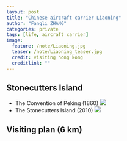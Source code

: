 ```yaml
---
layout: post
title: "Chinese aircraft carrier Liaoning"
author: "Fangli ZHANG"
categories: private
tags: [life, aircraft carrier]
image:
  feature: /note/Liaoning.jpg
  teaser: /note/Liaoning_teaser.jpg
  credit: visiting hong kong
  creditlink: ""
---
```


## Stonecutters Island
+   The Convention of Peking (1860)
![](https://upload.wikimedia.org/wikipedia/commons/b/be/Map_of_Hong_Kong_in_First_Convention_of_Peking_in_1860.jpg)
+   The Stonecutters Island (2010)
![](https://upload.wikimedia.org/wikipedia/commons/8/86/Stonecutters_Island_2010.jpg)

## Visiting plan (6 km)
<html>
    <head>
    <style>
        #chartdiv {
            width: 100%;
            height: 400px;
        }
        .map-marker {
            margin-left: -5px;
            margin-top: -5px;
        }
        .map-marker.map-clickable {
            cursor: pointer;
        }
        .pulse {
            width: 0px;
            height: 0px;
            border: 0px solid #f7f14c;
            -webkit-border-radius: 30px;
            -moz-border-radius: 30px;
            border-radius: 30px;
            background-color: #716f42;
            z-index: 10;
            position: absolute;
      }
      .map-marker .dot {
            border: 10px solid #FFFFFF;
            background: transparent;
            -webkit-border-radius: 100px;
            -moz-border-radius: 100px;
            border-radius: 100px;
            height: 40px;
            width: 40px;
            -webkit-animation: pulse 0s ease-out;
            -moz-animation: pulse 0s ease-out;
            animation: pulse 1s ease-out;
            -webkit-animation-iteration-count: infinite;
            -moz-animation-iteration-count: infinite;
            animation-iteration-count: infinite;
            position: absolute;
            top: -25px;
            left: -25px;
            z-index: 1;
            opacity: 0;
    }
    @-moz-keyframes pulse {
           0% {
              -moz-transform: scale(0);
              opacity: 0.0;
           }
           25% {
              -moz-transform: scale(0);
              opacity: 0.1;
           }
           50% {
              -moz-transform: scale(0.1);
              opacity: 0.3;
           }
           75% {
              -moz-transform: scale(0.5);
              opacity: 0.5;
           }
           100% {
              -moz-transform: scale(1);
              opacity: 0.0;
           }
    }
    @-webkit-keyframes "pulse" {
           0% {
              -webkit-transform: scale(0);
              opacity: 0.0;
           }
           25% {
              -webkit-transform: scale(0);
              opacity: 0.1;
           }
           50% {
              -webkit-transform: scale(0.1);
              opacity: 0.3;
           }
           75% {
              -webkit-transform: scale(0.5);
              opacity: 0.5;
           }
           100% {
              -webkit-transform: scale(1);
              opacity: 0.0;
           }
       }
    </style>
    </head>
    <body>
    <script src="https://www.amcharts.com/lib/3/ammap.js"></script>
    <script src="https://www.amcharts.com/lib/3/maps/js/worldLow.js"></script>
    <script src="https://www.amcharts.com/lib/3/themes/light.js"></script>
    <script>
    var targetSVG = "M9,0C4.029,0,0,4.029,0,9s4.029,9,9,9s9-4.029,9-9S13.971,0,9,0z M9,15.93 c-3.83,0-6.93-3.1-6.93-6.93S5.17,2.07,9,2.07s6.93,3.1,6.93,6.93S12.83,15.93,9,15.93 M12.5,9c0,1.933-1.567,3.5-3.5,3.5S5.5,10.933,5.5,9S7.067,5.5,9,5.5 S12.5,7.067,12.5,9z";

    <!-- var targetSVG = "{{site.baseurl}}/assets/svg/taxi.svg"; -->

    var map = AmCharts.makeChart( "chartdiv", {
        "type": "map",
        "theme": "light",
        "dragMap": true,
        "projection": "miller",
        "mouseWheelZoomEnabled": true,
        "showBalloonOnSelectedObject": true,
        "backgroundAlpha": 1,
        "backgroundColor": "#000",

        "dataProvider": {
            "mapURL": "/assets/map/hongKongHigh.svg",

            "zoomLevel": 0.9,
            "zoomLatitude": 22.38,
            "zoomLongitude": 114.15,

            "lines": [{
              "color": "#00FF00",
              "thickness": 1,
                  "latitudes": [ 22.337274, 22.319841 ],
                  "longitudes": [ 114.175934, 114.135016 ]
                }, {
                  "latitudes": [ 22.337857, 22.337274 ],
                  "longitudes": [ 114.181962, 114.175934 ]
                }, {
                  "latitudes": [ 22.321925, 22.337274 ],
                  "longitudes": [ 114.172735, 114.175934 ]
                }, {
                  "latitudes": [ 22.361471, 22.337274 ],
                  "longitudes": [ 114.171836, 114.175934 ]
                }, {
                  "dashLength": 2,
                  "color": "#FF0000",
                  "thickness": 1,
                  "latitudes": [ 22.319841, 22.296552 ],
                  "longitudes": [ 114.135016, 114.074463 ]
            }],

            "images": [ {
              "type": "circle",
              "title": "Hong Kong Baptist University",
              "latitude": 22.337857,
              "longitude": 114.181962,
              "scale": 0.2
            }, {
              "color": "#00FF00",
              "svgPath": targetSVG,
              "title": "Stonecutters Island",
              "latitude": 22.319841,
              "longitude": 114.135016,
              "scale": 0.5
            }, {
                  "type": "circle",
              "title": "Hen Keng",
              "latitude": 22.361471,
              "longitude": 114.171836,
              "scale": 0.2
            }, {
                "color": "#FFFF00",
                "type": "circle",
              "title": "Kowloon Tong Station",
              "latitude": 22.337274,
              "longitude": 114.175934,
              "scale": 0.3
            }, {
              "svgPath": targetSVG,
              "title": "Aircraft Carrier Liaoning",
              "latitude": 22.296552,
              "longitude": 114.074463,
              "scale": 0.6
            }, {
                  "type": "circle",
              "title": "Mong Kok East",
              "latitude": 22.321925,
              "longitude": 114.172735,
              "scale": 0.2
            } ]
        },

            "areasSettings": {
                "color": "#FFCC00",
                "outlineThickness": 0.2,
                "unlistedAreasColor": "#FFFFFF",
                "unlistedAreasAlpha": 0.6
            },

            "imagesSettings": {
              "color": "#FF0000",
              "rollOverColor": "#FFFF00",
              "selectedColor": "#000000"
            },

            "linesSettings": {
              "arc": -0.8,
              "arrow": "none",
              "color": "#FFFF00",
              "alpha": 1,
              "arrowAlpha": 0.9,
              "arrowSize": 0,
              "thickness": 0.5
            },

            "balloon": {
                "drop": true
            },

            "zoomControl": {
              "homeButtonEnabled": false,
              "zoomControlEnabled": false,
              "buttonSize": 10,
              "gridHeight": 0,
              "draggerAlpha": 0,
              "gridAlpha": 0
            },

            "backgroundZoomsToTop": true,
            "linesAboveImages": true
    } );
    map.addListener( "positionChanged", updateCustomMarkers );

    function updateCustomMarkers( event ) {
      var map = event.chart;

      for ( var x in map.dataProvider.images ) {
        var image = map.dataProvider.images[ x ];
        if (x == 1 || x == 4) {
            if ( 'undefined' == typeof image.externalElement )
            image.externalElement = createCustomMarker( image );
            var xy = map.coordinatesToStageXY( image.longitude, image.latitude );
            image.externalElement.style.top = xy.y + 'px';
            image.externalElement.style.left = xy.x + 'px';
        }
      }
    }

    function createCustomMarker( image ) {
      var holder = document.createElement( 'div' );
      holder.className = 'map-marker';
      holder.title = image.title;
      holder.style.position = 'absolute';

      if ( undefined != image.url ) {
        holder.onclick = function() {
          window.location.href = image.url;
        };
        holder.className += ' map-clickable';
      }

      var dot = document.createElement( 'div' );
      dot.className = 'dot';
      holder.appendChild( dot );

      var pulse = document.createElement( 'div' );
      pulse.className = 'pulse';
      holder.appendChild( pulse );

      image.chart.chartDiv.appendChild( holder );

      return holder;
    }
    </script>
    </body>
    <div id="chartdiv"></div>
</html>

### Acknowledgements
Special thanks to Miss WU for her kind invitation.

